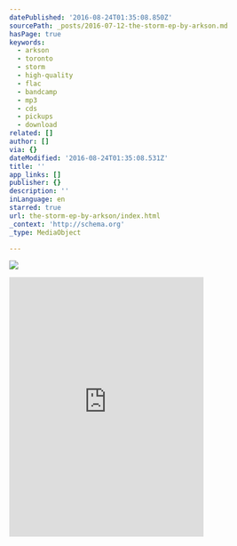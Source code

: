```yaml
---
datePublished: '2016-08-24T01:35:08.850Z'
sourcePath: _posts/2016-07-12-the-storm-ep-by-arkson.md
hasPage: true
keywords:
  - arkson
  - toronto
  - storm
  - high-quality
  - flac
  - bandcamp
  - mp3
  - cds
  - pickups
  - download
related: []
author: []
via: {}
dateModified: '2016-08-24T01:35:08.531Z'
title: ''
app_links: []
publisher: {}
description: ''
inLanguage: en
starred: true
url: the-storm-ep-by-arkson/index.html
_context: 'http://schema.org'
_type: MediaObject

---
```

![](https://the-grid-user-content.s3-us-west-2.amazonaws.com/f4db409e-6b59-4e67-b8bd-00840b57a253.jpg)

<iframe src="https://cdn.embedly.com/widgets/media.html?src=https%3A%2F%2Fbandcamp.com%2FEmbeddedPlayer%2Fv%3D2%2Falbum%3D726683779%2Fsize%3Dlarge%2Flinkcol%3D0084B4%2Fnotracklist%3Dtrue%2Ftwittercard%3Dtrue%2F&amp;url=https%3A%2F%2Farkson.bandcamp.com%2F&amp;image=https%3A%2F%2Ff4.bcbits.com%2Fimg%2Fa2474029733_5.jpg&amp;key=b7d04c9b404c499eba89ee7072e1c4f7&amp;type=text%2Fhtml&amp;schema=bandcamp" width="350" height="467" scrolling="no" frameborder="0" allowfullscreen="" style=""></iframe>